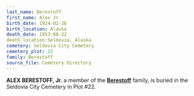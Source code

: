```yaml
---
last_name: Berestoff
first_name: Alex Jr
birth_date: 1924-02-26
birth_location: Alaska
death_date: 1953-08-22
death_location:Seldovia, Alaska
cemetery: Seldovia City Cemetery
cemetery_plot: 22
family: Berestoff
source_file: Cemetery Directory
---
```

**ALEX BERESTOFF, Jr.** a member of the [**Berestoff**](../_families/Berestov_Berestoff_Family.md) family, is buried in the Seldovia City Cemetery in Plot #22.  
